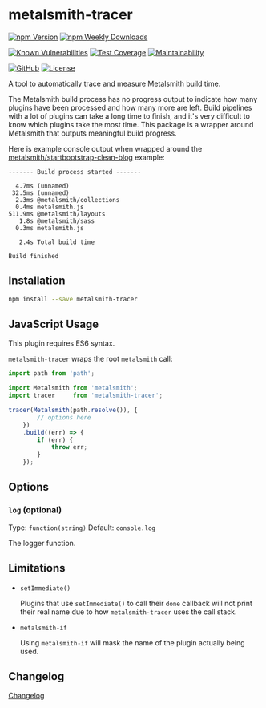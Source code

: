 # metalsmith-tracer

[![npm Version](https://badgen.net/npm/v/metalsmith-tracer?icon=npm)](https://www.npmjs.com/package/metalsmith-tracer)
[![npm Weekly Downloads](https://badgen.net/npm/dw/metalsmith-tracer)](https://www.npmjs.com/package/metalsmith-tracer)

[![Known Vulnerabilities](https://snyk.io/test/npm/metalsmith-tracer/badge.svg)](https://snyk.io/test/npm/metalsmith-tracer)
[![Test Coverage](https://badgen.net/codecov/c/github/emmercm/metalsmith-tracer/master?icon=codecov)](https://codecov.io/gh/emmercm/metalsmith-tracer)
[![Maintainability](https://badgen.net/codeclimate/maintainability/emmercm/metalsmith-tracer?icon=codeclimate)](https://codeclimate.com/github/emmercm/metalsmith-tracer/maintainability)

[![GitHub](https://badgen.net/badge/emmercm/metalsmith-tracer/purple?icon=github)](https://github.com/emmercm/metalsmith-tracer)
[![License](https://badgen.net/github/license/emmercm/metalsmith-tracer?color=grey)](https://github.com/emmercm/metalsmith-plugins/blob/main/LICENSE)

A tool to automatically trace and measure Metalsmith build time.

The Metalsmith build process has no progress output to indicate how many plugins have been processed and how many more are left. Build pipelines with a lot of plugins can take a long time to finish, and it's very difficult to know which plugins take the most time. This package is a wrapper around Metalsmith that outputs meaningful build progress.

Here is example console output when wrapped around the [metalsmith/startbootstrap-clean-blog](https://github.com/metalsmith/startbootstrap-clean-blog) example:

```text
------- Build process started -------

  4.7ms (unnamed)
 32.5ms (unnamed)
  2.3ms @metalsmith/collections
  0.4ms metalsmith.js
511.9ms @metalsmith/layouts
   1.8s @metalsmith/sass
  0.3ms metalsmith.js

   2.4s Total build time

Build finished
```

## Installation

```bash
npm install --save metalsmith-tracer
```

## JavaScript Usage

This plugin requires ES6 syntax.

`metalsmith-tracer` wraps the root `metalsmith` call:

```javascript
import path from 'path';

import Metalsmith from 'metalsmith';
import tracer     from 'metalsmith-tracer';

tracer(Metalsmith(path.resolve()), {
        // options here
    })
    .build((err) => {
        if (err) {
            throw err;
        }
    });
```

## Options

### `log` (optional)

Type: `function(string)` Default: `console.log`

The logger function.

## Limitations

- `setImmediate()`

  Plugins that use `setImmediate()` to call their `done` callback will not print their real name due to how `metalsmith-tracer` uses the call stack.

- `metalsmith-if`

  Using `metalsmith-if` will mask the name of the plugin actually being used.

## Changelog

[Changelog](./CHANGELOG.md)
